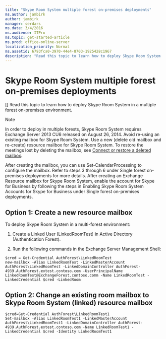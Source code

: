 ```yaml
---
title: "Skype Room System multiple forest on-premises deployments"
ms.author: jambirk
author: jambirk
manager: serdars
ms.date: 3/4/2016
ms.audience: ITPro
ms.topic: get-started-article
ms.prod: office-online-server
localization_priority: Normal
ms.assetid: 6793fca0-3970-44e4-8703-1925428c1967
description: "Read this topic to learn how to deploy Skype Room System in a multiple forest on-premises environment."
---
```


# Skype Room System multiple forest on-premises deployments
[]
Read this topic to learn how to deploy Skype Room System in a multiple forest on-premises environment.
  
> [!NOTE]
> In order to deploy in multiple forests, Skype Room System requires Exchange Server 2013 CU6 released on August 26, 2014. Avoid re-using an existing mailbox for Skype Room System. Use a new (delete old mailbox and re-create) resource mailbox for Skype Room System. To restore the meetings lost by deleting the mailbox, see [Connect or restore a deleted mailbox](https://technet.microsoft.com/en-us/library/jj863438%28v=exchg.150%29.aspx). 
  
After creating the mailbox, you can use Set-CalendarProcessing to configure the mailbox. Refer to steps 3 through 6 under Single forest on-premises deployments for more details. After creating an Exchange Resource mailbox for Skype Room System, enable the account for Skype for Business by following the steps in Enabling Skype Room System Accounts for Skype for Business under Single forest on-premises deployments.
  
## Option 1: Create a new resource mailbox

To deploy Skype Room System in a multi-forest environment:
  
1. Create a Linked User (LinkedRoomTest) in Active Directory (Authentication Forest).
    
2. Run the following commands in the Exchange Server Management Shell:
    
```
$cred = Get-Credential AuthForest\LinkedRoomTest
new-mailbox -Alias LinkedRoomTest -LinkedMasterAccount AuthForest\LinkedRoomTest -LinkedDomainController AuthForest-4939.AuthForest.extest.contoso.com -UserPrincipalName LinkedRoomTest@ExchangeForest.contoso.comm -Name LinkedRoomTest -LinkedCredential $cred -LinkedRoom

```

## Option 2: Change an existing room mailbox to Skype Room System (linked) resource mailbox

```
$cred=Get-Credential AuthForest\LinkedRoomTest1
Set-mailbox -Alias LinkedRoomTest1 -LinkedMasterAccount AuthForest\LinkedRoomTest1 -LinkedDomainController AuthForest-4939.AuthForest.extest.contoso.com -Name LinkedRoomTest1 -LinkedCredential $cred -Identity LinkedRoomTest1

```


